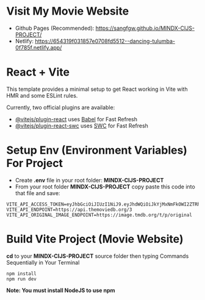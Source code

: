 # Visit My Movie Website
- Github Pages (Recommended): https://sangfgw.github.io/MINDX-CIJS-PROJECT/
- Netlify: https://654319f031857e0708fd5512--dancing-tulumba-0f785f.netlify.app/
# React + Vite

This template provides a minimal setup to get React working in Vite with HMR and some ESLint rules.

Currently, two official plugins are available:

- [@vitejs/plugin-react](https://github.com/vitejs/vite-plugin-react/blob/main/packages/plugin-react/README.md) uses [Babel](https://babeljs.io/) for Fast Refresh
- [@vitejs/plugin-react-swc](https://github.com/vitejs/vite-plugin-react-swc) uses [SWC](https://swc.rs/) for Fast Refresh

# Setup Env (Environment Variables) For Project
- Create **.env** file in your root folder: **MINDX-CIJS-PROJECT**
- From your root folder **MINDX-CIJS-PROJECT** copy paste this code into that file and save:
```
VITE_API_ACCESS_TOKEN=eyJhbGciOiJIUzI1NiJ9.eyJhdWQiOiJkYjMxNmFkOWI2ZTRhYzVlMWNjZTM1ZmViYjhhZDA3OSIsInN1YiI6IjY1MmExMjczMzU4ZGE3MDBlM2JjZjVmMyIsInNjb3BlcyI6WyJhcGlfcmVhZCJdLCJ2ZXJzaW9uIjoxfQ.Z4zBOPYBSi2Pm4JEhdQwB3JzQFSJCbnY527HycoMgh4
VITE_API_ENDPOINT=https://api.themoviedb.org/3
VITE_API_ORIGINAL_IMAGE_ENDPOINT=https://image.tmdb.org/t/p/original
```

# Build Vite Project (Movie Website)
**cd** to your **MINDX-CIJS-PROJECT** source folder then typing Commands Sequentially in Your Terminal
```
npm install
npm run dev
```

**Note: You must install NodeJS to use npm**
